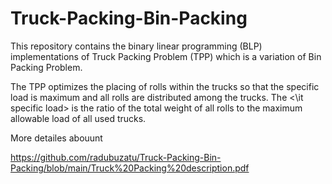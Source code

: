 # Truck-Packing-Bin-Packing
This repository contains the binary linear programming (BLP) implementations of Truck Packing Problem (TPP) which is a variation of Bin Packing Problem. 

The TPP optimizes the placing of rolls within the trucks so that the specific load is maximum and all rolls are distributed among the trucks. 
The <\it specific load> is the ratio of the total weight of all rolls to the maximum allowable load of all used trucks.

More detailes abouunt

https://github.com/radubuzatu/Truck-Packing-Bin-Packing/blob/main/Truck%20Packing%20description.pdf
